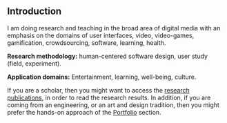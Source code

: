 ## Introduction

I am doing research and teaching in the broad area of digital media with an emphasis on the domains of user interfaces, video, video-games, gamification, crowdsourcing, software, learning, health.

**Research methodology:** human-centered software design, user study (field, experiment).

**Application domains:** Entertainment, learning, well-being, culture.

If you are a scholar, then you might want to access the [research publications](/papers/), in order to read the research results. In addition, if you are coming from an engineering, or an art and design tradition, then you might prefer the hands-on approach of the [Portfolio](http://portfolio.epidro.me) section.
